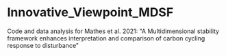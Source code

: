 # Innovative_Viewpoint_MDSF
Code and data analysis for Mathes et al. 2021: "A Multidimensional stability framework enhances interpretation and comparison of carbon cycling response to disturbance"


